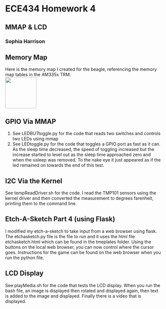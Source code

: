 # ECE434 Homework 4
## MMAP & LCD
### Sophia Harrison 

## Memory Map
Here is the memory map I created for the beagle, referencing the memory map tables in the AM335x TRM.<br>
<img src="https://user-images.githubusercontent.com/56809512/211339552-1ff70a0e-bb65-4c29-a8cd-d72cb8dffde4.png" width="100">

## GPIO Via MMAP
1. See LEDBUTtoggle.py for the code that reads two switches and controls two LEDs using mmap
2. See LEDtoggle.py for the code that toggles a GPIO port as fast as it can. As the sleep time decreased, the speed of toggling increased but the increase started to level out as the sleep time 
approached zero and when the usleep was removed. To the nake eye it just appeared as if the led remained on towards the end of this test. 

## I2C Via the Kernel
See tempReadDriver.sh for the code. 
I read the TMP101 sensors using the kernel driver and then converted the measurement to degrees farenheit, printing them to the command line. 

## Etch-A-Sketch Part 4 (using Flask)
I modified my etch-a-sketch to take input from a web browser using flask. The etchasketch.py file is the file to run and it uses the html file etchasketch.html which can be found in the tmeplates folder. Using the buttons on the local web browser, you can now control where the cursor goes. Instructions for the game can be found on the web browser when you run the python file.

## LCD Display
See playMedia.sh for the code that tests the LCD display. When you run the bash file, an image is displayed then rotated and displayed again, then text is added to the image and displayed. Finally there is a video that is displayed. 

